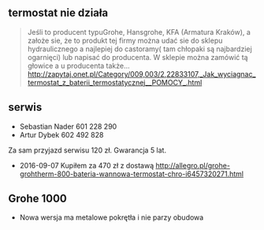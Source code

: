## termostat nie działa

> Jeśli to producent typuGrohe, Hansgrohe, KFA (Armatura Kraków), a założe sie, że to produkt tej firmy można udać sie do sklepu hydraulicznego a najlepiej do castoramy( tam chłopaki są najbardziej ogarnięci) lub napisać do producenta. W sklepie można zamówić tą głowice a u producenta także...
> http://zapytaj.onet.pl/Category/009,003/2,22833107,_Jak_wyciagnac_termostat_z_baterii_termostatycznej__POMOCY_.html

## serwis

- Sebastian Nader 601 228 290
- Artur Dybek 602 492 828

Za sam przyjazd serwisu 120 zł. Gwarancja 5 lat.

- 2016-09-07 Kupiłem za 470 zł z dostawą http://allegro.pl/grohe-grohtherm-800-bateria-wannowa-termostat-chro-i6457320271.html

## Grohe 1000

- Nowa wersja ma metalowe pokrętła i nie parzy obudowa
